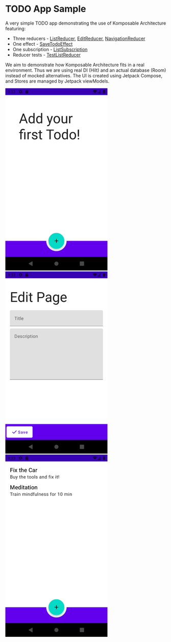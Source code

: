 # TODO App Sample
A very simple TODO app demonstrating the use of Komposable Architecture featuring:

- Three reducers - [ListReducer](src/main/java/com/toggl/komposable/sample/todo/list/ListReducer.kt), [EditReducer](src/main/java/com/toggl/komposable/sample/todo/edit/EditReducer.kt), [NavigationReducer](src/main/java/com/toggl/komposable/sample/todo/NavigationReducer.kt)
- One effect - [SaveTodoEffect](src/main/java/com/toggl/komposable/sample/todo/edit/EditReducer.kt#L32)
- One subscription - [ListSubscription](src/main/java/com/toggl/komposable/sample/todo/list/ListSubscription.kt)
- Reducer tests - [TestListReducer](src/test/java/com/toggl/komposable/sample/todo/TestListReducer.kt)

We aim to demonstrate how Komposable Architecture fits in a real environment. Thus we are using real DI (Hilt) and an actual database (Room) instead of mocked alternatives. The UI is created using Jetpack Compose, and Stores are managed by Jetpack viewModels. 

<img src="screenshots/empty.png" width=320 />

<img src="screenshots/edit.png" width=320 />

<img src="screenshots/list.png" width=320 />
